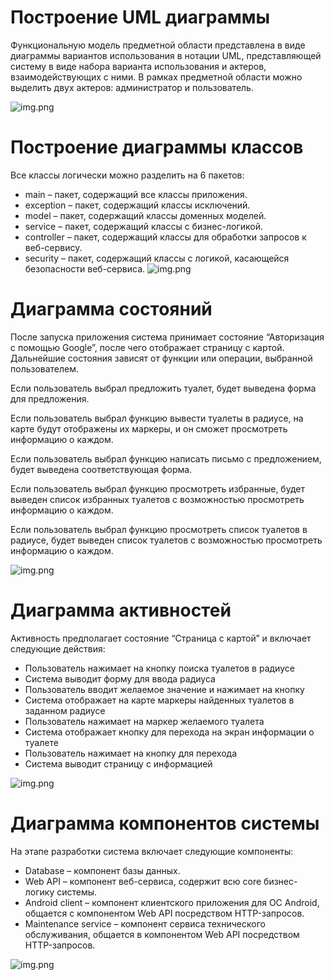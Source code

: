 # Построение UML диаграммы
Функциональную модель предметной области представлена в виде диаграммы вариантов использования в нотации UML, представляющей систему в виде набора варианта использования и актеров, взаимодействующих с ними. В рамках предметной области можно выделить двух актеров: администратор и пользователь.

![img.png](mockups/UML.png)

# Построение диаграммы классов
Все классы логически можно разделить на 6 пакетов: 
- main – пакет, содержащий все классы приложения. 
- exception – пакет, содержащий классы исключений. 
- model – пакет, содержащий классы доменных моделей. 
- service – пакет, содержащий классы с бизнес-логикой. 
- controller – пакет, содержащий классы для обработки запросов к веб-сервису. 
- security – пакет, содержащий классы с логикой, касающейся безопасности веб-сервиса.
![img.png](mockups/class_diagr.png)

# Диаграмма состояний
После запуска приложения система принимает состояние “Авторизация с помощью Google”, после чего отображает страницу с картой. 
Дальнейшие состояния зависят от функции или операции, выбранной пользователем. 

Если пользователь выбрал предложить туалет, будет выведена форма для предложения. 

Если пользователь выбрал функцию вывести туалеты в радиусе, на карте будут отображены их маркеры, и он сможет просмотреть информацию о каждом. 

Если пользователь выбрал функцию написать письмо с предложением, будет выведена соответствующая форма. 

Если пользователь выбрал функцию просмотреть избранные, будет выведен список избранных туалетов с возможностью просмотреть информацию о каждом. 

Если пользователь выбрал функцию просмотреть список туалетов в радиусе, будет выведен список туалетов с возможностью просмотреть информацию о каждом.

![img.png](mockups/state.png)

# Диаграмма активностей

Активность предполагает состояние “Страница с картой” и включает следующие действия: 
- Пользователь нажимает на кнопку поиска туалетов в радиусе 
- Система выводит форму для ввода радиуса 
- Пользователь вводит желаемое значение и нажимает на кнопку 
- Система отображает на карте маркеры найденных туалетов в заданном радиусе 
- Пользователь нажимает на маркер желаемого туалета 
- Система отображает кнопку для перехода на экран информации о туалете 
- Пользователь нажимает на кнопку для перехода 
- Система выводит страницу с информацией

![img.png](mockups/activities.png)

# Диаграмма компонентов системы

На этапе разработки система включает следующие компоненты: 
- Database – компонент базы данных. 
- Web API – компонент веб-сервиса, содержит всю core бизнес-логику системы. 
- Android client – компонент клиентского приложения для ОС Android, общается с компонентом Web API посредством HTTP-запросов. 
- Maintenance service – компонент сервиса технического обслуживания, общается в компонентом Web API посредством HTTP-запросов.

![img.png](mockups/components.png)